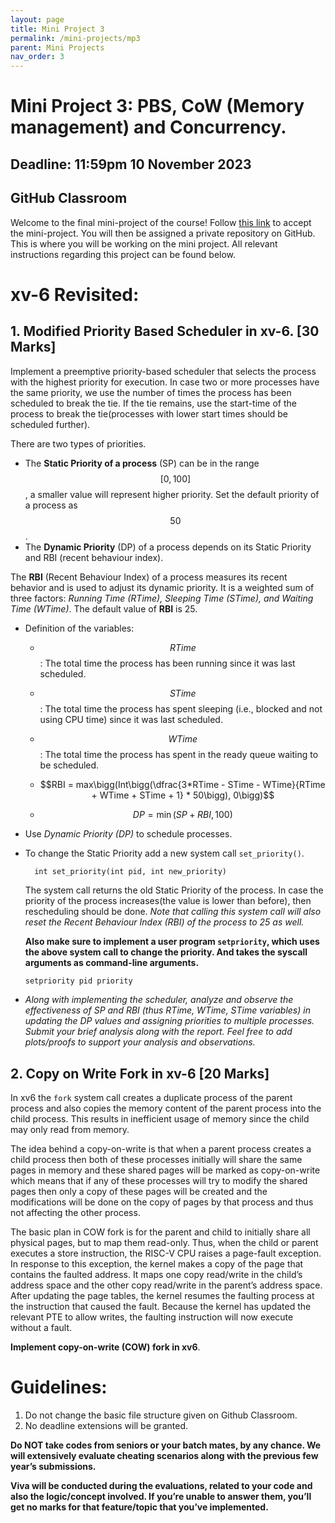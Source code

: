 ```yaml
---
layout: page
title: Mini Project 3
permalink: /mini-projects/mp3
parent: Mini Projects
nav_order: 3
---
```


# Mini Project 3: PBS, CoW (Memory management) and Concurrency.

<!-- ## Operating Systems and Networks, Monsoon 2023 -->

## Deadline: 11:59pm 10 November 2023

## GitHub Classroom

Welcome to the final mini-project of the course! Follow [this link](https://classroom.github.com/a/JH3nieSp) to accept the mini-project. You will then be assigned a private repository on GitHub. This is where you will be working on the mini project. All relevant instructions regarding this project can be found below.

# xv-6 Revisited:

## 1. Modified Priority Based Scheduler in xv-6. [30 Marks]

Implement a preemptive priority-based scheduler that selects the process with the highest priority for execution. In case two or more processes have the same priority, we use the number of times the process has been scheduled to break the tie. If the tie remains, use the start-time of the process to break the tie(processes with lower start times should be scheduled further).

There are two types of priorities.

- The **Static Priority of a process** (SP) can be in the range $$[0,100]$$, a smaller value will represent higher priority. Set the default priority of a process as $$50$$.
- The **Dynamic Priority** (DP) of a process depends on its Static Priority and RBI (recent behaviour index).

The **RBI** (Recent Behaviour Index) of a process measures its recent behavior and is used to adjust its dynamic priority. It is a weighted sum of three factors: *Running Time (RTime), Sleeping Time (STime), and Waiting Time (WTime)*. The default value of **RBI** is 25.

- Definition of the variables:
  
    - $$RTime$$ : The total time the process has been running since it was last scheduled.
    
    - $$STime$$: The total time the process has spent sleeping (i.e., blocked and not using CPU time) since it was last scheduled.
    
    - $$WTime$$: The total time the process has spent in the ready queue waiting to be scheduled.
    
    - $$RBI = max\bigg(Int\bigg(\dfrac{3*RTime - STime - WTime}{RTime + WTime + STime + 1} * 50\bigg), 0\bigg)$$
    
    - $$DP = \min\left(SP + RBI, 100\right)$$

- Use *Dynamic Priority (DP)* to schedule processes.

- To change the Static Priority add a new system call `set_priority()`.
    
        int set_priority(int pid, int new_priority)
    
    The system call returns the old Static Priority of the process. In case the priority of the process increases(the value is lower than before), then rescheduling should be done.
    *Note that calling this system call will also reset the Recent Behaviour Index (RBI) of the process to 25 as well.*
    
    **Also make sure to implement a user program `setpriority`, which uses the above system call to change the priority. And takes the syscall arguments as command-line arguments.**
    
    ```bash
    setpriority pid priority
    ```

- *Along with implementing the scheduler, analyze and observe the effectiveness of SP and RBI (thus RTime, WTime, STime variables) in updating the DP values and assigning priorities to multiple processes. Submit your brief analysis along with the report. Feel free to add plots/proofs to support your analysis and observations.*
    
## 2. Copy on Write Fork in xv-6 [20 Marks]

In xv6 the `fork` system call creates a duplicate process of the parent process and also copies the memory content of the parent process into the child process. This results in inefficient usage of memory since the child may only read from memory.

The idea behind a copy-on-write is that when a parent process creates a child process then both of these processes initially will share the same pages in memory and these shared pages will be marked as copy-on-write which means that if any of these processes will try to modify the shared pages then only a copy of these pages will be created and the modifications will be done on the copy of pages by that process and thus not affecting the other process.

The basic plan in COW fork is for the parent and child to initially share all physical pages, but to map them read-only. Thus, when the child or parent executes a store instruction, the RISC-V CPU raises a page-fault exception. In response to this exception, the kernel makes a copy of the page that contains the faulted address. It maps one copy read/write in the child’s address space and the other copy read/write in the parent’s address space. After updating the page tables, the kernel resumes the faulting process at the instruction that caused the fault. Because the kernel has updated the relevant PTE to allow writes, the faulting instruction will now execute without a fault.

**Implement copy-on-write (COW) fork in xv6**.

# Guidelines:
1. Do not change the basic file structure given on Github Classroom.
2. No deadline extensions will be granted.

**Do NOT take codes from seniors or your batch mates, by any chance. We will extensively evaluate cheating scenarios along with the previous few year’s submissions.**

**Viva will be conducted during the evaluations, related to your code and also the logic/concept involved. If you’re unable to answer them, you’ll get no marks for that feature/topic that you’ve implemented.**